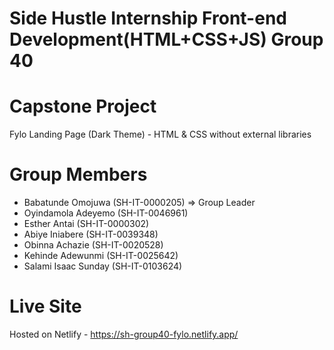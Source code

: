 # Side Hustle Internship Front-end Development(HTML+CSS+JS) Group 40

# Capstone Project
Fylo Landing Page (Dark Theme) - HTML & CSS without external libraries

# Group Members
- Babatunde Omojuwa (SH-IT-0000205) => Group Leader
- Oyindamola Adeyemo (SH-IT-0046961)
- Esther Antai (SH-IT-0000302)
- Abiye Iniabere (SH-IT-0039348)
- Obinna Achazie (SH-IT-0020528)
- Kehinde Adewunmi (SH-IT-0025642)
- Salami Isaac Sunday (SH-IT-0103624)

# Live Site
Hosted on Netlify - https://sh-group40-fylo.netlify.app/
